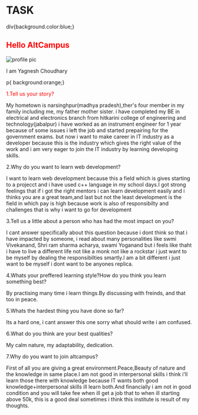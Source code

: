 # TASK
div{background.color:blue;}
<h2 style=" color:red;">Hello AltCampus</h2>
<img scr="vizag pic.jpg" alt="profile pic">
<p>I am Yagnesh Choudhary</p>
<main>
  p{ background:orange;}
<p style=" color:red;" >1.Tell us your story?</p>
<p>My hometown is narsinghpur(madhya pradesh),ther's four member in my family including me, my father mother sister.
  i have completed my BE in electrical and electronics branch from hitkarini college of engineering and technology(jabalpur)
  i have worked as an instrument engineer for 1 year because of some issues i left the job and started prepairing for the government exams.
  but now i want to make career in IT industry as a developer because this is the industry which gives the right value of the work and i am very eager to join the IT industry by learning developing skills.</p>
  <p>2.Why do you want to learn web development?</p>
  <p>
     I want to learn web development because this a field which is gives starting to a projecct and i have used c++ language in my school days.I got strong feelings that if i got the right mentors i can learn development easily and i thinks you are a great team,and last but not the least development is the field in which pay is high because work is also of responsibilty and challenges that is why i want to go for development</p>
  <p>3.Tell us a little about a person who has had the most impact on you?</p>
  <p>I cant answer specifically about this question because i dont think so that i have impacted by someone, i read about many personalities like swmi Vivekanand, Shri ram sharma acharya, swami Yoganand but i feels like thaht i have to live a different life not like a monk not like a rockstar i just want to be myself by dealing  the responsibilties smartly.I am a bit different i just want to be myself i dont want to be anyones replica.</p>
  <p>4.Whats your preffered learning style?How do you think you learn something best?</p>
  <p>By practising many time i learn things.By discussing with freinds, and that too in peace.</p>
  <p>5.Whats the hardest thing you have done so far?</p>
  <p>Its a hard one, i cant answer this one sorry what should write i am confused.
  <p>6.What do you think are your best qualities?</p>
  <p>My calm nature, my adaptability, dedication.</p>
  <p>7.Why do you want to join altcampus?</p>
  <p>First of all you are giving a great environment.Peace,Beauty of nature and the knowledge in same place.I am not good in interpersonal skills i think i'll learn those there with knowledge because IT wants both good knowledge+interpersonal skills ill learn both.And financially i am not in good condition and you will take fee when ill get a job that to when ill starting above 50k, this is a good deal sometimes i think this institute is result of my thoughts.</p>  
</main>
